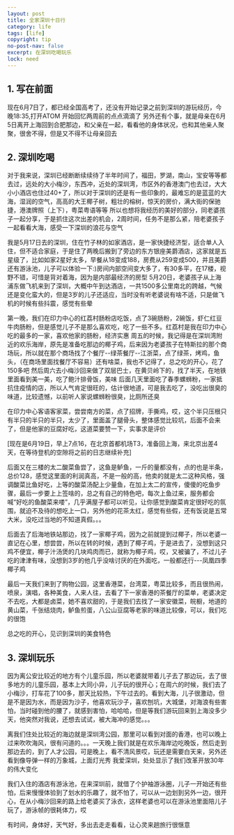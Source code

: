 ```yaml
---
layout: post
title: 全家深圳十日行
category: life
tags: [life]
copyright: tip
no-post-nav: false
excerpt: 在深圳吃喝玩乐
lock: need
---
```

## 1. 写在前面

现在6月7日了，都已经全国高考了，还没有开始记录之前到深圳的游玩经历，今晚18:35,打开ATOM 开始回忆两周前的点点滴滴了
另外还有个事，就是母亲在6月5日离开上海回到合肥那边，和父亲在一起，看看他的身体状况，也和其他亲人聚聚，很舍不得，但是又不得不让母亲回去

## 2. 深圳吃喝

对于我来说，深圳已经断断续续待了半年时间了，福田，罗湖，南山，宝安等等都去过，远处的大小梅沙，东西冲，近处的深圳湾，市区外的香港澳门也去过，大大小小酒店也住过40+了，所以对于深圳的还是有一些印象的，最难忘的是蓝蓝的大海，湿润的空气，高高的大王椰子树，粗壮的榕树，惊天的房价，满大街的保驰捷，港澳牌照（上下），粤菜粤语等等
所以也想将我经历的美好的部分，同老婆孩子一起分享，于是抓住这次出差的机会，2周时间，任务不是那么紧，陪老婆孩子一起看看大海，感受一下深圳的浪花与空气

我是5月17日去的深圳，住在竹子林的如家酒店，是一家快捷经济型，适合单人入住，但不适合家庭，于是住了两晚后搬到了旁边的东方银座美爵酒店，这家就是五星级了，比如如家2星好太多，早餐从18变成188，房费从259变成500，并且美爵还有游泳池，儿子可以体验一下:)房间内部空间变大多了，有30多平，在17楼，视野不错，可惜是背对着海，因为是内部最经济的房型
5月20日，老婆孩子从上海浦东做飞机来到了深圳，大概中午到达酒店，一共1500多公里南北的跨越，气候还是变化蛮大的，但是3岁的儿子还适应，当时没有听老婆说有啥不适，只是做飞机的时候有些抖震，感觉有些晕

第一晚，我们在印力中心的红荔村肠粉店吃饭，点了3碗肠粉，2碗饭，虾仁红豆牛肉肠粉，但是感觉儿子不是那么喜欢吃，吃了一些不多。红荔村是我在印力中心吃的最多的一家，喜欢他家的肠粉，经济实惠
周五的时候，我记得是在深圳湾附近的欢乐海岸，原先是准备吃那边的椰子鸡，后来因为老婆孩子在特斯拉的那个商场玩，所以就在那个商场找了个餐厅--绿茶餐厅--江浙菜，点了绿茶，烤鸡，鱼头，（在商场里面找餐厅不容易）还有啥菜，我也不记得了，总之吃的开心，花了150多吧
然后周六去小梅沙回来做了双层巴士，在黄贝岭下的，找了半天，在地铁里面看到美一美，吃了鲍汁排骨饭，美味
后面几天里面吃了春季螺蛳粉，一家抵抗住疫情的店，所以人气肯定很旺的，估计很地道，可是我去吃了，没吃出很臭的味道，比较遗憾，以前听人家说螺蛳粉很臭，比厕所还臭

在印力中心客语客家菜，尝尝南方的菜，点了招牌，手撕鸡，哎，这个半只压根只有半只的半只的半只，太少了，里面盖了腿骨头，整体感觉比较坑，后面不会来了，但是他家的豆腐好吃，这道菜要赞一下，实事求是评价

[现在是6月19日，早上7点16，在北京首都机场T3，准备回上海，来北京出差4天，在等待登机的空隙将之前的日志继续补充]

后面又在三楼的太二酸菜鱼尝了，这鱼是鲈鱼，一斤的量都没有，点的也是半条，总价128，感觉这里面的利润真高，不是一般的高，他卖的就是太二这种风格，强调酸菜比鱼好吃，上等的酸菜汤配上少量鱼，在加上太二的宣传，傻傻的吃鱼步骤，最后一步要上上签啥的，总之有自己的特色吧，每次上鱼过来，服务都会喊“好吃的鱼酸菜来喽”，几乎满屋子都可以听见，让你感觉到酸菜肯定很好吃的氛围，就迫不及待的想吃上一口，另外他的花茶太红，感觉有些假，还有饭说是五常大米，没吃过当地的不知道真假。。。

后面去了后海地铁站那边，找了一家椰子鸡，因为之前就提到过椰子，所以老婆一直记在心里，想尝尝，所以在转的时候，遇到了椰子鸡，于是进去了，没想到这只鸡不便宜，椰子汁汤煲的几块鸡肉而已，就称为椰子鸡，哎，又被骗了，不过儿子吃的津津有味，没想到3岁的他几乎没啥讨厌的在外面吃，一般都还行---凤凰四季椰子鸡

最后一天我们来到了购物公园，这里香港菜，台湾菜，粤菜比较多，而且很热闹，喷泉，演唱，各种美食，人来人往，去看了下一家香港的茶餐厅的菜单，老婆决定不去吃，大都是卤菜，她不喜欢甜的，于是我们去找了一家安徽菜，皖橱，地道的黄山菜，千张结烧肉，鲈鱼煎蛋，八公山豆腐等老家的味道比较像，可以，我们吃的很饱

总之吃的开心，见识到深圳的美食特色

## 3. 深圳玩乐

因为离公安比较近的地方有个儿童乐园，所以老婆就带着儿子去了那边玩，去了很多地方的儿童乐园，基本上大同小异，儿子玩的很开心；在周六的时候，我们去了小梅沙，打车花了100多，那天比较热，下午过去的。看到大海，儿子很激动，但是不是因为水，而是因为沙子，他喜欢玩沙子，喜欢刨坑，大城堡，对海浪有些害怕，当时碰到他的腰了，就感到害怕，哈哈哈，但是等我们游玩回来到上海没多少天，他突然对我说，还想去试试，被大海冲的感觉。。。

离我们住处比较近的海边就是深圳湾公园，那里可以看到对面的香港，也可以晚上过来吹吹海风，很有问道的。。。一天晚上我们就是在欢乐海岸边吃晚饭，然后走到那边去的，到了人才公园，可是晚上，看不清风景哎，玩还是需要白天来，另外还看到像导弹一样的万象城，上面灯光秀 我爱深圳，处处显示了我们改革开放30年的伟大变化

我们入住的酒店有游泳池，在来深圳前，就借了个护袖游泳圈，儿子一开始还有些怕，后来慢慢体验到了划水的乐趣了，就不怕了，可以从一边划到另外一边，很开心，在从小梅沙回来的路上给老婆买了泳衣，这样老婆也可以在游泳池里面陪儿子玩了，游泳帧的很耗体力，哎

有时间，身体好，天气好，多出去走走看看，让心灵来趟旅行很惬意
